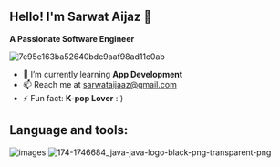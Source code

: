## Hello! I'm Sarwat Aijaz 👋
 **A Passionate Software Engineer**
 
 
![7e95e163ba52640bde9aaf98ad11c0ab](https://user-images.githubusercontent.com/124436066/216822629-f9ac4f26-a1db-4942-a069-3d529fda7c57.gif)



- 🌱 I’m currently learning **App Development**
- 📫 Reach me at sarwataijaaz@gmail.com
- ⚡ Fun fact: **K-pop Lover** :')

## Language and tools:


![images](https://user-images.githubusercontent.com/124436066/216822701-ec3aa94f-6a3e-4909-a4a2-3123eeee2102.png)
![174-1746684_java-java-logo-black-png-transparent-png](https://github.com/sarwataijaz/sarwataijaz/assets/124436066/160be489-18df-458a-97ba-72eef12618b0)






